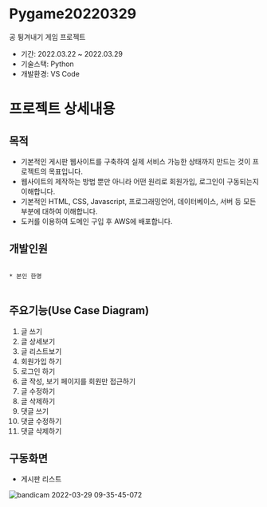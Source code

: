 # Pygame20220329
공 튕겨내기 게임 프로젝트

* 기간: 2022.03.22 ~ 2022.03.29
* 기술스택: Python
* 개발환경: VS Code

프로젝트 상세내용
=============
목적
-------------
* 기본적인 게시판 웹사이트를 구축하여 실제 서비스 가능한 상태까지 만드는 것이 프로젝트의 목표입니다.
* 웹사이트의 제작하는 방법 뿐만 아니라 어떤 원리로 회원가입, 로그인이 구동되는지 이해합니다.
* 기본적인 HTML, CSS, Javascript, 프로그래밍언어, 데이터베이스, 서버 등 모든 부분에 대하여 이해합니다.
* 도커를 이용하여 도메인 구입 후 AWS에 배포합니다.


개발인원
-------------
<pre>
<code>
* 본인 한명
</code>
</pre>


주요기능(Use Case Diagram)
-------------
1. 글 쓰기
2. 글 상세보기
3. 글 리스트보기
4. 회원가입 하기
5. 로그인 하기
6. 글 작성, 보기 페이지를 회원만 접근하기
7. 글 수정하기
8. 글 삭제하기
9. 댓글 쓰기
10. 댓글 수정하기
11. 댓글 삭제하기


구동화면
-------------
* 게시판 리스트

![bandicam 2022-03-29 09-35-45-072](https://user-images.githubusercontent.com/63482037/160511710-a5fb4128-5a82-44ce-b21e-db4b769d0d91.gif)

